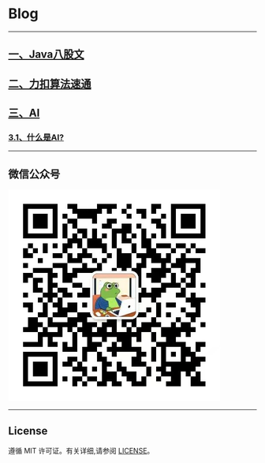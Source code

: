# Blog
---

## [一、Java八股文](Java_Interview_Questions.md)
## [二、力扣算法速通]()
## [三、AI]()
###  [3.1、什么是AI?]()

---
## 微信公众号

![](pictures/公众号二维码.jpg)

---
## License
遵循 MIT 许可证。有关详细,请参阅 [LICENSE](LICENSE)。

